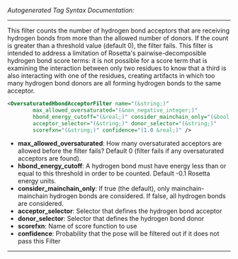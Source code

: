 <!-- THIS IS AN AUTOGENERATED FILE: Don't edit it directly, instead change the schema definition in the code itself. -->

_Autogenerated Tag Syntax Documentation:_

---
This filter counts the number of hydrogen bond acceptors that are receiving hydrogen bonds from more than the allowed number of donors. If the count is greater than a threshold value (default 0), the filter fails. This filter is intended to address a limitation of Rosetta's pairwise-decomposible hydrogen bond score terms: it is not possible for a score term that is examining the interaction between only two residues to know that a third is also interacting with one of the residues, creating artifacts in which too many hydrogen bond donors are all forming hydrogen bonds to the same acceptor.

```xml
<OversaturatedHbondAcceptorFilter name="(&string;)"
        max_allowed_oversaturated="(&non_negative_integer;)"
        hbond_energy_cutoff="(&real;)" consider_mainchain_only="(&bool;)"
        acceptor_selector="(&string;)" donor_selector="(&string;)"
        scorefxn="(&string;)" confidence="(1.0 &real;)" />
```

-   **max_allowed_oversaturated**: How many oversaturated acceptors are allowed before the filter fails? Default 0 (filter fails if any oversaturated acceptors are found).
-   **hbond_energy_cutoff**: A hydrogen bond must have energy less than or equal to this threshold in order to be counted. Default -0.1 Rosetta energy units.
-   **consider_mainchain_only**: If true (the default), only mainchain-mainchain hydrogen bonds are considered. If false, all hydrogen bonds are considered.
-   **acceptor_selector**: Selector that defines the hydrogen bond acceptor
-   **donor_selector**: Selector that defines the hydrogen bond donor
-   **scorefxn**: Name of score function to use
-   **confidence**: Probability that the pose will be filtered out if it does not pass this Filter

---
